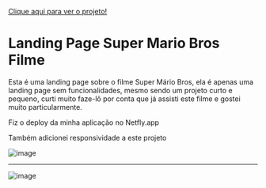 <a href="https://supermariobrosfilme.netlify.app">Clique aqui para ver o projeto!</a>

<h1>Landing Page Super Mario Bros Filme</h1>

<p>Esta é uma landing page sobre o filme Super Mário Bros, ela é apenas uma landing page sem funcionalidades, mesmo sendo um projeto curto e pequeno, curti muito faze-lô por conta que já assisti este filme e gostei muito particularmente.</p>
<p>Fiz o deploy da minha aplicação no Netfly.app</p>
<p>Também adicionei responsividade a este projeto</p>

![image](https://github.com/DevGustavoGantois/Landing-Page-Super-Mario-Bros-Filme/assets/123424700/55e6b4a2-c1c2-4db0-bf8a-5bdabe0228b7)

------------------------------------------------------------------------------------------------------------------------------------------

![image](https://github.com/DevGustavoGantois/Landing-Page-Super-Mario-Bros-Filme/assets/123424700/2e19d147-99be-4bd5-a5f2-42ceefd65306)

